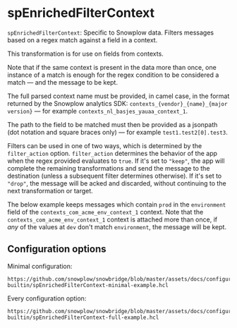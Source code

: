 # spEnrichedFilterContext

`spEnrichedFilterContext`: Specific to Snowplow data.  Filters messages based on a regex match against a field in a context.

This transformation is for use on fields from contexts.

Note that if the same context is present in the data more than once, one instance of a match is enough for the regex condition to be considered a match — and the message to be kept.

The full parsed context name must be provided, in camel case, in the format returned by the Snowplow analytics SDK: `contexts_{vendor}_{name}_{major version}` — for example `contexts_nl_basjes_yauaa_context_1`.

The path to the field to be matched must then be provided as a jsonpath (dot notation and square braces only) — for example `test1.test2[0].test3`.

Filters can be used in one of two ways, which is determined by the `filter_action` option. `filter_action` determines the behavior of the app when the regex provided evaluates to `true`. If it's set to `"keep"`, the app will complete the remaining transformations and send the message to the destination (unless a subsequent filter determines otherwise). If it's set to `"drop"`, the message will be acked and discarded, without continuing to the next transformation or target.

The below example keeps messages which contain `prod` in the `environment` field of the `contexts_com_acme_env_context_1` context. Note that the `contexts_com_acme_env_context_1` context is attached more than once, if _any_ of the values at `dev` don't match `environment`, the message will be kept.

## Configuration options

Minimal configuration:

```hcl reference
https://github.com/snowplow/snowbridge/blob/master/assets/docs/configuration/transformations/snowplow-builtin/spEnrichedFilterContext-minimal-example.hcl
```

Every configuration option:

```hcl reference
https://github.com/snowplow/snowbridge/blob/master/assets/docs/configuration/transformations/snowplow-builtin/spEnrichedFilterContext-full-example.hcl
```
